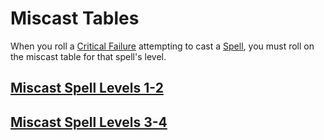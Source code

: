 # Miscast Tables

When you roll a [Critical Failure](../../Game%20Procedures/Dice%20Rolls/Critical%20Failure.md) attempting to cast a [Spell](../Spells.md), you must roll on the miscast table for that spell's level.
## [Miscast Spell Levels 1-2](Miscast%20Spell%20Levels%201-2.md)
## [Miscast Spell Levels 3-4](Miscast%20Spell%20Levels%203-4.md)